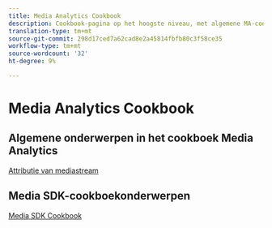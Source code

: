 ```yaml
---
title: Media Analytics Cookbook
description: Cookbook-pagina op het hoogste niveau, met algemene MA-cookboekkoppelingen en SDK-specifieke koppelingen.
translation-type: tm+mt
source-git-commit: 298d17ced7a62cad8e2a45814fbfb80c3f58ce35
workflow-type: tm+mt
source-wordcount: '32'
ht-degree: 9%

---
```



# Media Analytics Cookbook

## Algemene onderwerpen in het cookboek Media Analytics

[Attributie van mediastream](/help/media-analytics-cookbook/media-dimensions.md)

## Media SDK-cookboekonderwerpen

[Media SDK Cookbook](/help/sdk-implement/cookbook/sdk-cookbook-overview.md)
